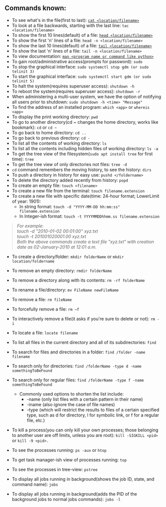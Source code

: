 ## Commands known:
- To see what's in the file(first to last): [`cat <location/filename>`](https://www.geeksforgeeks.org/cat-command-in-linux-with-examples/)
- To look at a file backwards, starting with the last line: `tac <location/filename>`
- To show the first 10 lines(default) of a file: [`head <location/filename>`](https://linuxize.com/post/linux-head-command/#head-command-syntax)
- To show the first 'n' lines of a file: `head -n <location/filename>`
- To show the last 10 lines(default) of a file: [`tail <location/filename>`](https://linuxize.com/post/linux-head-command/#head-command-syntax)
- To show the last 'n' lines of a file: `tail -n <location/filename>`
- To view documentation: [`man <program name or command like python>`](https://www.geeksforgeeks.org/man-command-in-linux-with-examples/)
- To gain root/administrative access(prompts for password): `sudo`  
- To stop the graphical interface: `sudo systemctl stop gdm (or sudo telinit 3)`
- To start the graphical interface: `sudo systemctl start gdm (or sudo telinit 5)`
- To halt the system(requires superuser access): `shutdown -h`
- To reboot the system(requires superuser access): `shutdown -r`
- When administering a multi-user system, we have the option of notifying all users prior to shutdown:
`sudo shutdown -h <time> "Message"`
- To find the address of an installed program: `which <app>` or `whereis <app>`
- To display the print working directory: `pwd`
- To go to another directory(cd ~ changes the home directory, works like bookmark): `cd` or `cd ~`
- To go back to home directory: `cd ..`
- To go back to previous directory: `cd -`
- To list all the contents of working directory: `ls`
- To list all the contents including hidden files of working directory: `ls -a`
- To get the tree view of the filesystem(`sudo apt install tree` for first time): `tree`
- To get the tree view of only directories not files: `tree -d`
- `cd` command remembers the moving history, to see the history: `dirs`
- To push a directory in history for easy use: `pushd </foldername>`
- To delete the directory added recently from history: `popd` 
- To create an empty file: `touch <filename>`
- To create a new file from the terminal: `touch filename.extension`
- To create a new file with specific date(time: 24-hour format; LowerLimit of year: 1901):
    - In string format: `touch -d "YYYY-MM-DD hh:mm:ss" filename.extension`
    - In Integer-ish format: `touch -t YYYYMMDDhhmm.ss filename.extension`
    
>    *For example:<br/>
touch -d "2010-01-02 00:01:00" xyz.txt<br/>
touch -t 201001020001.00 xyz.txt<br/>
Both the above commands create a text file "xyz.txt" with creation date as 02-January-2010 at 12:01 a.m.*

- To create a directory/folder: `mkdir folderName` or `mkdir location/foldername`
- To remove an empty directory: `rmdir folderName`
- To remove a directory along with its contents: `rm -rf folderName`
- To rename a file/directory: `mv FileName newFileName`
- To remove a file: `rm fileName`
- To forcefully remove a file: `rm –f`
- To interactively remove a file(it asks if you're sure to delete or not): `rm -i`
- To locate a file: `locate filename`

- To list all files in the current directory and all of its subdirectories: `find`
- To search for files and directories in a folder: `find /folder -name filename`
- To search only for directories: `find /folderName -type d -name somethingToBeFound`
- To search only for regular files: `find /folderName -type f -name somethingToBeFound`
    - Commonly used options to shorten the list include:
        - -name (only list files with a certain pattern in their name)
        - -iname (also ignore the case of file names)
        - -type (which will restrict the results to files of a certain specified type, such as d for directory, l for symbolic link, or f for a regular file, etc.)
- To kill a process(you can only kill your own processes; those belonging to another user are off limits, unless you are root): `kill -SIGKILL <pid>` or `kill -9 <pid>.` 
- To see the processes running: `ps -aux` or `htop`
- To get task manager-ish view of processes running: `top`
- To see the processes in tree-view: `pstree`
- To display all jobs running in background(shows the job ID, state, and command name): `jobs`
- To display all jobs running in background(adds the PID of the background jobs to normal jobs commands): `jobs -l`
